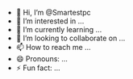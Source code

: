 - 👋 Hi, I’m @Smartestpc
- 👀 I’m interested in ...
- 🌱 I’m currently learning ...
- 💞️ I’m looking to collaborate on ...
- 📫 How to reach me ...
- 😄 Pronouns: ...
- ⚡ Fun fact: ...

<!---
Smartestpc/Smartestpc is a ✨ special ✨ repository because its `README.md` (this file) appears on your GitHub profile.
You can click the Preview link to take a look at your changes.
--->
